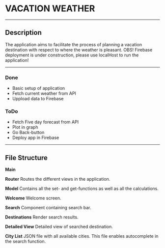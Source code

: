# VACATION WEATHER

<hr>

## Description

The application aims to facilitate the process of planning a vacation destination with respect to where the weather is pleasant.
OBS! Firebase deployment is under construction, please use localHost to run the application!

<hr>

### Done
* Basic setup of application
* Fetch current weather from API
* Uppload data to Firebase

### ToDo

* Fetch Five day forecast from API
* Plot in graph
* Go Back-button
* Deploy app in Firebase

<hr>

## File Structure

**Main**

**Router**
Routes the different views in the application.

**Model**
Contains all the set- and get-functions as well as all the calculations.

**Welcome**
Welcome screen.

**Search**
Component containing search bar.

**Destinations**
Render search results.

**Detailed View**
Detailed view of searched destination.

**City List**
JSON file with all available cities. This file enables autocomplete in the search function.
